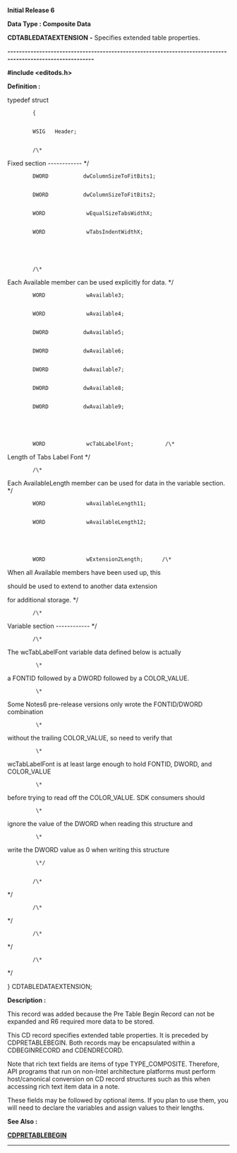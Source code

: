 




<!--
 /\* Font Definitions \*/
 @font-face
 {font-family:Helv;
 panose-1:2 11 6 4 2 2 2 3 2 4;}
@font-face
 {font-family:"Cambria Math";
 panose-1:2 4 5 3 5 4 6 3 2 4;}
 /\* Style Definitions \*/
 p.MsoNormal, li.MsoNormal, div.MsoNormal
 {margin-top:0cm;
 margin-right:0cm;
 margin-bottom:8.0pt;
 margin-left:0cm;
 line-height:107%;
 font-size:11.0pt;
 font-family:"Calibri",sans-serif;}
.MsoChpDefault
 {font-size:11.0pt;}
.MsoPapDefault
 {margin-bottom:8.0pt;
 line-height:107%;}
 /\* Page Definitions \*/
 @page WordSection1
 {size:612.0pt 792.0pt;
 margin:72.0pt 72.0pt 72.0pt 72.0pt;}
div.WordSection1
 {page:WordSection1;}
-->




**Initial Release 6**



**Data Type : Composite Data**



**CDTABLEDATAEXTENSION** **-** Specifies
extended table properties.


**----------------------------------------------------------------------------------------------------------**



**#include
<editods.h>**



**Definition :**



typedef
struct


            {


            WSIG   Header;


            /\*
Fixed section ------------ \*/


            DWORD           dwColumnSizeToFitBits1;


            DWORD           dwColumnSizeToFitBits2;


            WORD             wEqualSizeTabsWidthX;


            WORD             wTabsIndentWidthX;                 


 


            /\*
Each Available member can be used explicitly for data. \*/


            WORD             wAvailable3;


            WORD             wAvailable4;


            DWORD           dwAvailable5;


            DWORD           dwAvailable6;


            DWORD           dwAvailable7;


            DWORD           dwAvailable8;


            DWORD           dwAvailable9;


 


            WORD             wcTabLabelFont;          /\*
Length of Tabs Label Font \*/


 


            /\*
Each AvailableLength member can be used for data in the variable section. \*/


            WORD             wAvailableLength11;


            WORD             wAvailableLength12;


 


            WORD             wExtension2Length;      /\*
When all Available members have been used up, this


                                                                            
should be used to extend to another data extension


                                                                            
for additional storage. \*/


 


            /\*
Variable section ------------ \*/


            /\*
The wcTabLabelFont variable data defined below is actually 


             \*  
a FONTID followed by a DWORD followed by a COLOR\_VALUE.


             \*  
Some Notes6 pre-release versions only wrote the FONTID/DWORD combination 


             \*  
without the trailing COLOR\_VALUE, so need to verify that 


             \*  
wcTabLabelFont is at least large enough to hold FONTID, DWORD, and COLOR\_VALUE 


             \*  
before trying to read off the COLOR\_VALUE.  SDK consumers should


             \*  
ignore the value of the DWORD when reading this structure and


             \*  
write the DWORD value as 0 when writing this structure


             \*/


            /\*
<wcTabLabelFont variable data> \*/


            /\*
<wAvailableLength11 variable data> \*/


            /\*
<wAvailableLength12 variable data> \*/


            /\*
<wExtension2Length variable data>  \*/


}
CDTABLEDATAEXTENSION;


 


**Description :**



This record
was added because the Pre Table Begin Record can not be expanded and R6
required more data to be stored.


 


This
CD record specifies extended table properties. It is preceded by
CDPRETABLEBEGIN. Both records may be encapsulated within a CDBEGINRECORD and
CDENDRECORD. 


 


Note
that rich text fields are items of type TYPE\_COMPOSITE.  Therefore, API
programs that run on non-Intel architecture platforms must perform
host/canonical conversion on CD record structures such as this when accessing
rich text item data in a note.


 


These
fields may be followed by optional items. If you plan to use them, you will
need to declare the variables and assign values to their lengths.


 **See Also :**


**[CDPRETABLEBEGIN](CDPRETABLEBEGIN.md)**



----------------------------------------------------------------------------------------------------------


 





